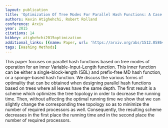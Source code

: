 ```yaml
---
layout: publication
title: 'Optimization Of Tree Modes For Parallel Hash Functions: A Case Study'
authors: Kevin Atighehchi, Robert Rolland
conference: Arxiv
year: 2015
citations: 14
bibkey: atighehchi2015optimization
additional_links: [{name: Paper, url: 'https://arxiv.org/abs/1512.05864'}]
tags: [Hashing Methods]
---
```

This paper focuses on parallel hash functions based on tree modes of
operation for an inner Variable-Input-Length function. This inner function can
be either a single-block-length (SBL) and prefix-free MD hash function, or a
sponge-based hash function. We discuss the various forms of optimality that can
be obtained when designing parallel hash functions based on trees where all
leaves have the same depth. The first result is a scheme which optimizes the
tree topology in order to decrease the running time. Then, without affecting
the optimal running time we show that we can slightly change the corresponding
tree topology so as to minimize the number of required processors as well.
Consequently, the resulting scheme decreases in the first place the running
time and in the second place the number of required processors.